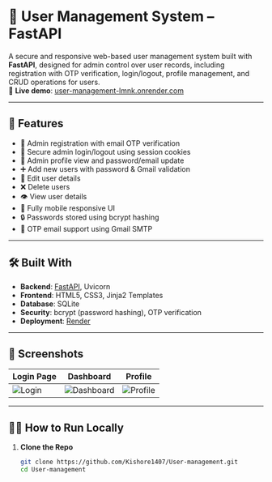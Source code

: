 # 👥 User Management System – FastAPI

A secure and responsive web-based user management system built with **FastAPI**, designed for admin control over user records, including registration with OTP verification, login/logout, profile management, and CRUD operations for users.  
🔗 **Live demo**: [user-management-lmnk.onrender.com](https://user-management-lmnk.onrender.com)

---

## 🚀 Features

- 🔐 Admin registration with email OTP verification  
- 🔑 Secure admin login/logout using session cookies  
- 👤 Admin profile view and password/email update  
- ➕ Add new users with password & Gmail validation  
- 📝 Edit user details  
- ❌ Delete users  
- 👁️ View user details  
- 📱 Fully mobile responsive UI  
- 🔒 Passwords stored using bcrypt hashing  
- 📧 OTP email support using Gmail SMTP

---

## 🛠️ Built With

- **Backend**: [FastAPI](https://fastapi.tiangolo.com/), Uvicorn  
- **Frontend**: HTML5, CSS3, Jinja2 Templates  
- **Database**: SQLite  
- **Security**: bcrypt (password hashing), OTP verification  
- **Deployment**: [Render](https://render.com/)

---

## 📸 Screenshots

| Login Page | Dashboard | Profile |
|------------|-----------|---------|
| ![Login](https://via.placeholder.com/300x150?text=Login) | ![Dashboard](https://via.placeholder.com/300x150?text=Dashboard) | ![Profile](https://via.placeholder.com/300x150?text=Profile) |

---

## 🧑‍💻 How to Run Locally

1. **Clone the Repo**
   ```bash
   git clone https://github.com/Kishore1407/User-management.git
   cd User-management
